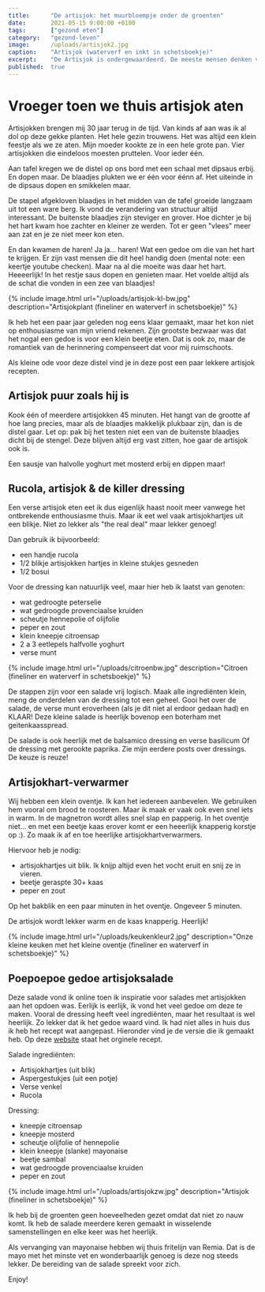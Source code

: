 ```yaml
---
title:      "De artisjok: het muurbloempje onder de groenten"
date:       2021-05-15 9:00:00 +0100
tags:       ["gezond eten"]
category:   "gezond-leven"
image:      /uploads/artisjok2.jpg
caption:    "Artisjok (waterverf en inkt in schetsboekje)"
excerpt:    "De Artisjok is ondergewaardeerd. De meeste mensen denken volgens mij aan het zurige hapje op de vegetarische pizza. Maar hij is zoveel meer. Het is een heerlijke groente die ook ik (veel te weinig) met smaak eet."
published:  true
---
```

# Vroeger toen we thuis artisjok aten

Artisjokken brengen mij 30 jaar terug in de tijd. Van kinds af aan was ik al dol op deze gekke planten. Het hele gezin trouwens. Het was altijd een klein feestje als we ze aten. Mijn moeder kookte ze in een hele grote pan. Vier artisjokken die eindeloos moesten pruttelen. Voor ieder één.

Aan tafel kregen we de distel op ons bord met een schaal met dipsaus erbij. En dopen maar. De blaadjes plukten we er één voor éénn af. Het uiteinde in de dipsaus dopen en smikkelen maar.

De stapel afgekloven blaadjes in het midden van de tafel groeide langzaam uit tot een ware berg. Ik vond de verandering van structuur altijd interessant. De buitenste blaadjes zijn steviger en grover. Hoe dichter je bij het hart kwam hoe zachter en kleiner ze werden. Tot er geen "vlees" meer aan zat en je ze niet meer kon eten.

En dan kwamen de haren! Ja ja... haren! Wat een gedoe om die van het hart te krijgen. Er zijn vast mensen die dit heel handig doen (mental note: een keertje youtube checken). Maar na al die moeite was daar het hart. Heeeerlijk! In het restje saus dopen en genieten maar. Het voelde altijd als de schat die vonden in een zee van blaadjes!

{% include image.html url="/uploads/artisjok-kl-bw.jpg" description="Artisjokplant (fineliner en waterverf in schetsboekje)" %}

Ik heb het een paar jaar geleden nog eens klaar gemaakt, maar het kon niet op enthousiasme van mijn vriend rekenen. Zijn grootste bezwaar was dat het nogal een gedoe is voor een klein beetje eten. Dat is ook zo, maar de romantiek van de herinnering compenseert dat voor mij ruimschoots.

Als kleine ode voor deze distel vind je in deze post een paar lekkere artisjok recepten.

## Artisjok puur zoals hij is

Kook één of meerdere artisjokken 45 minuten. Het hangt van de grootte af hoe lang precies, maar als de blaadjes makkelijk plukbaar zijn, dan is de distel gaar. Let op: pak bij het testen niet een van de buitenste blaadjes dicht bij de stengel. Deze blijven altijd erg vast zitten, hoe gaar de artisjok ook is.

Een sausje van halvolle yoghurt met mosterd erbij en dippen maar!

## Rucola, artisjok & de killer dressing

Een verse artisjok eten eet ik dus eigenlijk haast nooit meer vanwege het ontbrekende enthousiasme thuis.
Maar ik eet wel vaak artisjokhartjes uit een blikje. Niet zo lekker als "the real deal" maar lekker genoeg!

Dan gebruik ik bijvoorbeeld:
* een handje rucola
* 1/2 blikje artisjokken hartjes in kleine stukjes gesneden
* 1/2 bosui

Voor de dressing kan natuurlijk veel, maar hier heb ik laatst van genoten:
- wat gedroogte peterselie
- wat gedroogde provenciaalse kruiden
- scheutje hennepolie of olijfolie
- peper en zout
- klein kneepje citroensap
- 2 a 3 eetlepels halfvolle yoghurt
- verse munt

{% include image.html url="/uploads/citroenbw.jpg" description="Citroen (fineliner en waterverf in schetsboekje)" %}

De stappen zijn voor een salade vrij logisch. Maak alle ingrediënten klein, meng de onderdelen van de dressing tot een geheel. Gooi het over de salade, de verse munt eroverheen (als je dit niet al erdoor gedaan had) en KLAAR!
Deze kleine salade is heerlijk bovenop een boterham met geitenkaasspread.

De salade is ook heerlijk met de balsamico dressing en verse basilicum
Of de dressing met gerookte paprika. Zie mijn eerdere posts over dressings.
De keuze is reuze!

## Artisjokhart-verwarmer

Wij hebben een klein oventje. Ik kan het iedereen aanbevelen. We gebruiken hem vooral om brood te roosteren. Maar ik maak er vaak ook even snel iets in warm. In de magnetron wordt alles snel slap en papperig. In het oventje niet... en met een beetje kaas erover komt er een heeerlijk knapperig korstje op :). Zo maak ik af en toe heerlijke artisjokhartverwarmers.

Hiervoor heb je nodig:
- artisjokhartjes uit blik. Ik knijp altijd even het vocht eruit en snij ze in vieren.
- beetje geraspte 30+ kaas
- peper en zout

Op het bakblik en een paar minuten in het oventje. Ongeveer 5 minuten.

De artisjok wordt lekker warm en de kaas knapperig. Heerlijk!

{% include image.html url="/uploads/keukenkleur2.jpg" description="Onze kleine keuken met het kleine oventje (fineliner en waterverf in schetsboekje)" %}

## Poepoepoe gedoe artisjoksalade

Deze salade vond ik online toen ik inspiratie voor salades met artisjokken aan het opdoen was. Eerlijk is eerlijk, ik vond het veel gedoe om deze te maken. Vooral de dressing heeft veel ingrediënten, maar het resultaat is wel heerlijk. Zo lekker dat ik het gedoe waard vind. Ik had niet alles in huis dus ik heb het recept wat aangepast. Hieronder vind je de versie die ik gemaakt heb. Op deze [website](https://www.newfysic.nl/recept/salade/) staat het orginele recept.

Salade ingrediënten:
* Artisjokhartjes (uit blik)
* Aspergestukjes (uit een potje)
* Verse venkel
* Rucola

Dressing:
* kneepje citroensap
* kneepje mosterd
* scheutje olijfolie of hennepolie
* klein kneepje (slanke) mayonaise
* beetje sambal
* wat gedroogde provenciaalse kruiden
* peper en zout

{% include image.html url="/uploads/artisjokzw.jpg" description="Artisjok (fineliner in schetsboekje)" %}

Ik heb bij de groenten geen hoeveelheden gezet omdat dat niet zo nauw komt. Ik heb de salade meerdere keren gemaakt in wisselende samenstellingen en elke keer was het heerlijk.

Als vervanging van mayonaise hebben wij thuis fritelijn van Remia. Dat is de mayo met het minste vet en wonderbaarlijk genoeg is deze nog steeds lekker.
De bereiding van de salade spreekt voor zich.

Enjoy!
